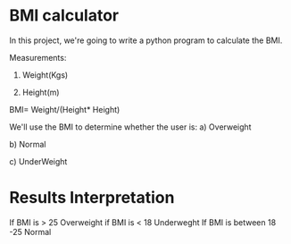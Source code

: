 # BMI calculator

In this project, we're going to write a python program to calculate the BMI.

Measurements:

1. Weight(Kgs)

2. Height(m)

BMI= Weight/(Height* Height)

We'll use the BMI to determine whether the user is:
a) Overweight

b) Normal

c) UnderWeight

# Results Interpretation

If BMI is > 25 Overweight
if BMI is < 18 Underweght
If BMI is between 18 -25 Normal 
